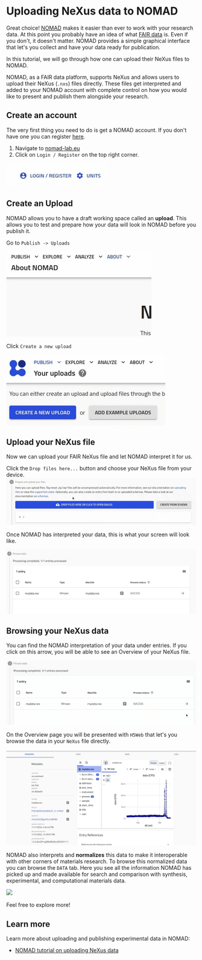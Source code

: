 # Uploading NeXus data to NOMAD

Great choice! [NOMAD](https://nomad-lab.eu/nomad-lab/tutorials.html) makes it easier than ever to work with your research data. At this point you probably have an idea of what [FAIR data](https://www.nature.com/articles/sdata201618) is. Even if you don't, it doesn't matter. NOMAD provides a simple graphical interface that let's you collect and have your data ready for publication.

In this tutorial, we will go through how one can upload their NeXus files to NOMAD.

NOMAD, as a FAIR data platform, supports NeXus and allows users to upload their NeXus (`.nxs`) files directly. These files get interpreted and added to your NOMAD account with complete control on how you would like to present and publish them alongside your research.

## Create an account

The very first thing you need to do is get a NOMAD account.
If you don't have one you can register [here](https://nomad-lab.eu/fairdi/keycloak/auth/realms/fairdi_nomad_prod/login-actions/registration?client_id=nomad_public&tab_id=eWM6kat9MPc).

1. Navigate to [nomad-lab.eu](https://nomad-lab.eu/prod/v1/gui/about/information)
2. Click on ```Login / Register``` on the top right corner.

<img src="media/login-register.gif" />

## Create an Upload

NOMAD allows you to have a draft working space called an **upload**. This allows you to test and prepare how your data will look in NOMAD before you publish it.

Go to ```Publish -> Uploads```

<img src="media/uploads.gif" />

<br />

Click ```Create a new upload```

<img src="media/create-new-upload.gif" />

## Upload your NeXus file

Now we can upload your FAIR NeXus file and let NOMAD interpret it for us.

Click the ```Drop files here...``` button and choose your NeXus file from your device.
<img src="media/upload-file.gif" />

Once NOMAD has interpreted your data, this is what your screen will look like.

<img src="media/nexus-file-processed.png" />

## Browsing your NeXus data

You can find the NOMAD interpretation of your data under entries. If you click on this arrow, you will be able to see an Overview of your NeXus file.

<img src="media/go-to-entry-page.gif" />

<br/>

On the Overview page you will be presented with ```H5Web``` that let's you browse the data in your ```NeXus``` file directly.

<img src="media/overview.png" width="1000"/>

<br/>

NOMAD also interprets and **normalizes** this data to make it interoperable with other corners of materials research. To browse this normalized data you can browse the ```DATA``` tab. Here you see all the information NOMAD has picked up and made available for search and comparison with synthesis, experimental, and computational materials data.

<img src="media/data-tab.gif" />

Feel free to explore more!

## Learn more

Learn more about uploading and publishing experimental data in NOMAD:

- [NOMAD tutorial on uploading NeXus data](https://nomad-lab.eu/prod/v1/staging/docs/tutorial/upload_publish.html#uploading-experimental-data)
